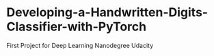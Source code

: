 # Developing-a-Handwritten-Digits-Classifier-with-PyTorch
First Project for Deep Learning Nanodegree Udacity
